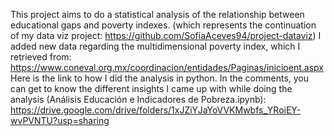 This project aims to do a statistical analysis of the relationship between educational gaps and poverty indexes. (which represents the continuation of my data viz project: https://github.com/SofiaAceves94/project-dataviz)
I added new data regarding the multidimensional poverty index, which I retrieved from: https://www.coneval.org.mx/coordinacion/entidades/Paginas/inicioent.aspx
Here is the link to how I did the analysis in python. In the comments, you can get to know the different insights I came up with while doing the analysis (Análisis Educación e Indicadores de Pobreza.ipynb):
https://drive.google.com/drive/folders/1xJZiYJaYoVVKMwbfs_YRoiEY-wvPVNTU?usp=sharing